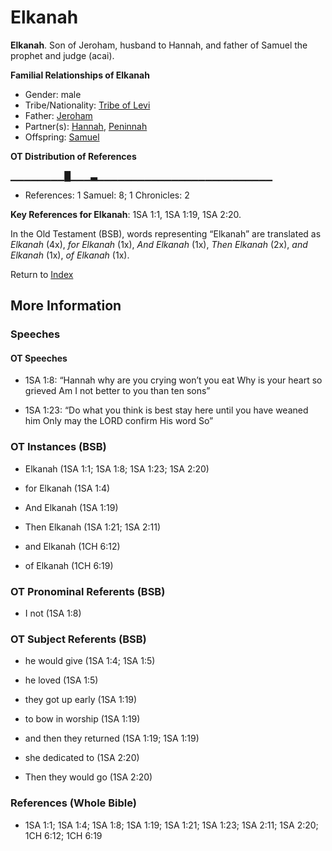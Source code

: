 # Elkanah
**Elkanah**. 
Son of Jeroham, husband to Hannah, and father of Samuel the prophet and judge (acai). 




**Familial Relationships of Elkanah**


* Gender: male
* Tribe/Nationality: [Tribe of Levi](../../../groups/md/acai/Levi.md)
* Father: [Jeroham](Jeroham.md)
* Partner(s): [Hannah](Hannah.md), [Peninnah](Peninnah.md)
* Offspring: [Samuel](Samuel.md)


**OT Distribution of References**

▁▁▁▁▁▁▁▁█▁▁▁▃▁▁▁▁▁▁▁▁▁▁▁▁▁▁▁▁▁▁▁▁▁▁▁▁▁▁
* References: 1 Samuel: 8; 1 Chronicles: 2



**Key References for Elkanah**: 
1SA 1:1, 1SA 1:19, 1SA 2:20. 


In the Old Testament (BSB), words representing “Elkanah” are translated as 
*Elkanah* (4x), *for Elkanah* (1x), *And Elkanah* (1x), *Then Elkanah* (2x), *and Elkanah* (1x), *of Elkanah* (1x). 




Return to [Index](00-Index.md)

## More Information

### Speeches

#### OT Speeches

* 1SA 1:8: “Hannah why are you crying won’t you eat Why is your heart so grieved Am I not better to you than ten sons”

* 1SA 1:23: “Do what you think is best stay here until you have weaned him Only may the LORD confirm His word So”

### OT Instances (BSB)

* Elkanah (1SA 1:1; 1SA 1:8; 1SA 1:23; 1SA 2:20)

* for Elkanah (1SA 1:4)

* And Elkanah (1SA 1:19)

* Then Elkanah (1SA 1:21; 1SA 2:11)

* and Elkanah (1CH 6:12)

* of Elkanah (1CH 6:19)



### OT Pronominal Referents (BSB)

* I not (1SA 1:8)



### OT Subject Referents (BSB)

* he would give (1SA 1:4; 1SA 1:5)

* he loved (1SA 1:5)

* they got up early (1SA 1:19)

* to bow in worship (1SA 1:19)

* and then they returned (1SA 1:19; 1SA 1:19)

* she dedicated to (1SA 2:20)

* Then they would go (1SA 2:20)



### References (Whole Bible)

* 1SA 1:1; 1SA 1:4; 1SA 1:8; 1SA 1:19; 1SA 1:21; 1SA 1:23; 1SA 2:11; 1SA 2:20; 1CH 6:12; 1CH 6:19



